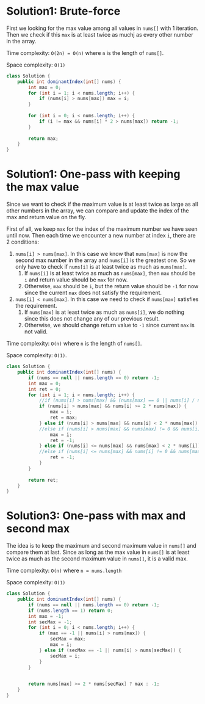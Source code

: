 # Solution1: Brute-force

First we looking for the max value among all values in `nums[]` with 1 iteration. Then we check if this `max` is at least twice as muchj as every other number in the array. 

Time complexity: `O(2n) = O(n)` where `n` is the length of `nums[]`. 

Space complexity: `O(1)`

```Java
class Solution {
    public int dominantIndex(int[] nums) {
        int max = 0;
        for (int i = 1; i < nums.length; i++) {
            if (nums[i] > nums[max]) max = i;
        }
        
        for (int i = 0; i < nums.length; i++) {
            if (i != max && nums[i] * 2 > nums[max]) return -1;
        }
        
        return max;
    }
}
```

# Solution1: One-pass with keeping the max value

Since we want to check if the maximum value is at least twice as large as all other numbers in the array, we can compare and update the index of the max and return value on the fly. 

First of all, we keep  `max` for the index of the maximum number we have seen until now. Then each time we encounter a new number at index `i`, there are 2 conditions:  
1. `nums[i] > nums[max]`. In this case we know that `nums[max]` is now the second max number in the array and `nums[i]` is the greatest one. So we only have to check if `nums[i]` is at least twice as much as `nums[max]`.  
    1. If `nums[i]` is at least twice as much as `nums[max]`, then `max` should be `i` and return value should be `max` for now. 
    2. Otherwise, `max` should be `i`, but the return value should be `-1` for now since the current `max` does not satisfy the requirement.  
2. `nums[i] < nums[max]`. In this case we need to check if `nums[max]` satisfies the requirement.  
    1. If `nums[max]` is at least twice as much as `nums[i]`, we do nothing since this does not change any of our previous result.  
    2. Otherwise, we should change return value to `-1` since current `max` is not valid. 
    
Time complexity: `O(n)` where `n` is the length of `nums[]`.  

Space complexity: `O(1)`. 

```Java
class Solution {
    public int dominantIndex(int[] nums) {
        if (nums == null || nums.length == 0) return -1;
        int max = 0;
        int ret = 0;
        for (int i = 1; i < nums.length; i++) {
            //if (nums[i] > nums[max] && (nums[max] == 0 || nums[i] / nums[max] >= 2))
            if (nums[i] > nums[max] && nums[i] >= 2 * nums[max]) {
                max = i;
                ret = max;
            } else if (nums[i] > nums[max] && nums[i] < 2 * nums[max]) {
            //else if (nums[i] > nums[max] && nums[max] != 0 && nums[i] / nums[max] < 2)
                max = i;
                ret = -1;
            } else if (nums[i] <= nums[max] && nums[max] < 2 * nums[i]) {
            //else if (nums[i] <= nums[max] && nums[i] != 0 && nums[max] / nums[i] < 2)
                ret = -1;
            }
        }
        
        return ret;
    }
}
```

# Solution3: One-pass with max and second max

The idea is to keep the maximum and second maximum value in `nums[]` and compare them at last. Since as long as the max value in `nums[]` is at least twice as much as the second maximum value in `nums[]`, it is a valid max. 

Time complexity: `O(n)` where `n = nums.length`

Space complexity: `O(1)`

```Java
class Solution {
    public int dominantIndex(int[] nums) {
        if (nums == null || nums.length == 0) return -1;
        if (nums.length == 1) return 0;
        int max = -1;
        int secMax = -1;
        for (int i = 0; i < nums.length; i++) {
            if (max == -1 || nums[i] > nums[max]) {
                secMax = max;
                max = i;
            } else if (secMax == -1 || nums[i] > nums[secMax]) {
                secMax = i;
            }
        }

        
        return nums[max] >= 2 * nums[secMax] ? max : -1;
    }
}
```
